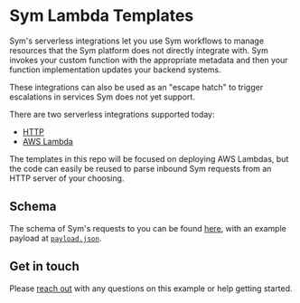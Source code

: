 # Sym Lambda Templates

Sym's serverless integrations let you use Sym workflows to manage resources that the Sym platform does not directly integrate with. Sym invokes your custom function with the appropriate metadata and then your function implementation updates your backend systems.

These integrations can also be used as an "escape hatch" to trigger escalations in services Sym does not yet support.

There are two serverless integrations supported today:

- [HTTP](https://docs.symops.com/docs/http)
- [AWS Lambda](https://docs.symops.com/docs/aws-lambda)

The templates in this repo will be focused on deploying AWS Lambdas, but the code can easily be reused to parse inbound Sym requests from an HTTP server of your choosing.

## Schema

The schema of Sym's requests to you can be found [here](https://sym.stoplight.io/docs/sym-reporting), with an example payload at [`payload.json`](payload.json).

## Get in touch

Please [reach out](https://docs.symops.com/docs/support) with any questions on this example or help getting started.
